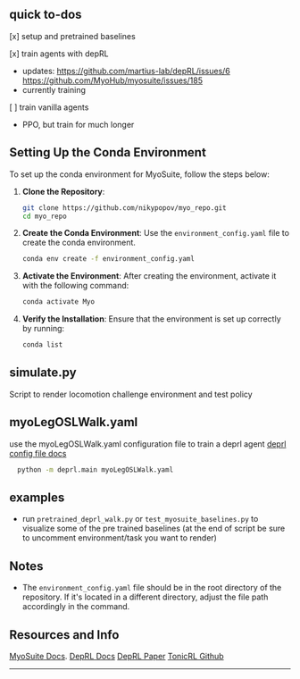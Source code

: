 ## quick to-dos
[x] setup and pretrained baselines

[x] train agents with depRL
  - updates: https://github.com/martius-lab/depRL/issues/6 https://github.com/MyoHub/myosuite/issues/185
  - currently training
    
[ ] train vanilla agents
  - PPO, but train for much longer

## Setting Up the Conda Environment

To set up the conda environment for MyoSuite, follow the steps below:

1. **Clone the Repository**:
    ```bash
    git clone https://github.com/nikypopov/myo_repo.git
    cd myo_repo
    ```

2. **Create the Conda Environment**:
    Use the `environment_config.yaml` file to create the conda environment.
    ```bash
    conda env create -f environment_config.yaml
    ```

3. **Activate the Environment**:
    After creating the environment, activate it with the following command:
    ```bash
    conda activate Myo
    ```

4. **Verify the Installation**:
    Ensure that the environment is set up correctly by running:
    ```bash
    conda list
    ```
## simulate.py

Script to render locomotion challenge environment and test policy

## myoLegOSLWalk.yaml
use the myoLegOSLWalk.yaml configuration file to train a deprl agent [deprl config file docs](https://deprl.readthedocs.io/en/latest/config_files.html)
  ```bash
    python -m deprl.main myoLegOSLWalk.yaml
  ```

## examples

- run ```pretrained_deprl_walk.py``` or ```test_myosuite_baselines.py``` to visualize some of the pre trained baselines (at the end of script be sure to uncomment environment/task you want to render)

## Notes
- The `environment_config.yaml` file should be in the root directory of the repository. If it's located in a different directory, adjust the file path accordingly in the command.

## Resources and Info

[MyoSuite Docs](https://myosuite.readthedocs.io/en/latest/index.html).
[DepRL Docs](https://deprl.readthedocs.io/en/latest/index.html)
[DepRL Paper](https://arxiv.org/pdf/2206.00484)
[TonicRL Github](https://github.com/fabiopardo/tonic)


---
